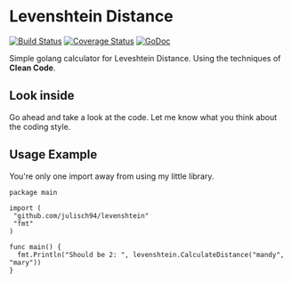 # Levenshtein Distance

[![Build Status](https://travis-ci.org/julisch94/levenshtein.svg?branch=master)](https://travis-ci.org/julisch94/levenshtein)
[![Coverage Status](https://coveralls.io/repos/github/julisch94/levenshtein/badge.svg?branch=master)](https://coveralls.io/github/julisch94/levenshtein?branch=master)
[![GoDoc](https://godoc.org/github.com/julisch94/levenshtein?status.svg)](https://godoc.org/github.com/julisch94/levenshtein)

Simple golang calculator for Leveshtein Distance. Using the techniques of **Clean Code**.

## Look inside

Go ahead and take a look at the code. Let me know what you think about the coding style. 

## Usage Example

You're only one import away from using my little library.

    package main

    import (
     "github.com/julisch94/levenshtein"
     "fmt"
    )

    func main() {
      fmt.Println("Should be 2: ", levenshtein.CalculateDistance("mandy", "mary"))
    }
